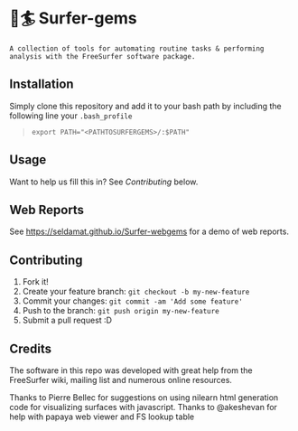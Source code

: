 <snippet>
  <content>
    
# 💎🏄 Surfer-gems 
    A collection of tools for automating routine tasks & performing analysis with the FreeSurfer software package.
## Installation
Simply clone this repository and add it to your bash path by including the following line your `.bash_profile`
> `export PATH="<PATHTOSURFERGEMS>/:$PATH"`

## Usage
Want to help us fill this in? See _Contributing_ below.

## Web Reports
See https://seldamat.github.io/Surfer-webgems for a demo of web reports.

## Contributing
1. Fork it!
2. Create your feature branch: `git checkout -b my-new-feature`
3. Commit your changes: `git commit -am 'Add some feature'`
4. Push to the branch: `git push origin my-new-feature`
5. Submit a pull request :D

## Credits
The software in this repo was developed with great help from the FreeSurfer wiki, mailing list and numerous online resources.

Thanks to Pierre Bellec for suggestions on using nilearn html generation code for visualizing surfaces with javascript.
Thanks to @akeshevan for help with papaya web viewer and FS lookup table

</content>
</snippet>
